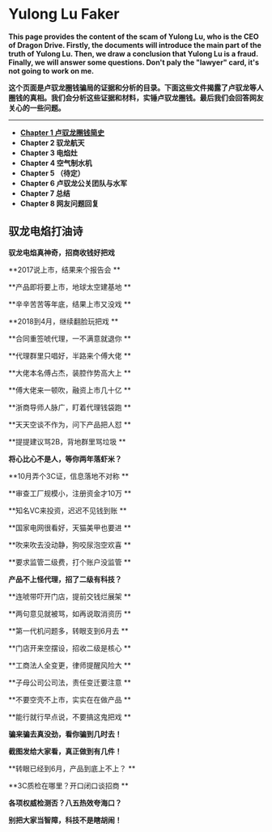 # Yulong Lu Faker

**This page provides the content of the scam of Yulong Lu, who is the CEO of Dragon Drive. Firstly, the documents will introduce the main part of the truth of Yulong Lu. Then, we draw a conclusion that Yulong Lu is a fraud. Finally, we will answer some questions. Don't paly the "lawyer" card, it's not going to work on me.**

**这个页面是卢驭龙圈钱骗局的证据和分析的目录。下面这些文件揭露了卢驭龙等人圈钱的真相。我们会分析这些证据和材料，实锤卢驭龙圈钱。最后我们会回答网友关心的一些问题。**

------------

- **[Chapter 1 卢驭龙圈钱简史](https://github.com/luyulongfaker/luyulongfaker/blob/master/Chapter1.md "Chapter 1 卢驭龙圈钱简史")**
- **Chapter 2 驭龙航天**
- **Chapter 3 电焰灶**
- **Chapter 4 空气制水机**
- **Chapter 5 （待定）**
- **Chapter 6 卢驭龙公关团队与水军**
- **Chapter 7 总结**
- **Chapter 8 网友问题回复**

## 驭龙电焰打油诗

 
**驭龙电焰真神奇，招商收钱好把戏**

**2017说上市，结果来个报告会      **

**产品即将要上市，地球太空建基地  **

**辛辛苦苦等年底，结果上市又没戏  **

**2018到4月，继续翻脸玩把戏       **

**合同重签唬代理，一不满意就退你  **

**代理群里只唱好，半路来个傅大佬  **

**大佬本名傅占杰，装腔作势高大上  **

**傅大佬来一顿吹，融资上市几十亿  **

**浙商导师人脉广，盯着代理钱袋跑  **

**天天空谈不作为，问下产品把人怼  **

**提提建议骂2B，背地群里骂垃圾    **

**将心比心不是人，等你两年落虾米？**

**10月弄个3C证，信息落地不对称    **

**审查工厂规模小，注册资金才10万  **

**知名VC来投资，迟迟不见钱到账    **

**国家电网很看好，天猫美甲也要进  **

**吹来吹去没动静，狗咬尿泡空欢喜  **

**要求监管二级费，打个账户没监管  **

**产品不上怪代理，招了二级有科技？**

**连唬带吓开门店，提前交钱烂展架  **

**两句意见就被骂，如再说取消资历  **

**第一代机问题多，转眼支到6月去   **

**门店开来空摆设，招收二级是核心  **

**工商法人全变更，律师提醒风险大  **

**子母公司公司法，责任变迁要注意  **

**不要空壳不上市，实实在在做产品  **

**能行就行早点说，不要搞这鬼把戏  **

**骗来骗去真没劲，看你骗到几时去！**

**截图发给大家看，真正做到有几件！**

**转眼已经到6月，产品到底上不上？ **

**3C质检在哪里？开口闭口谈招商    **

**各项权威检测否？八五热效夸海口？**

**别把大家当智障，科技不是瞎胡闹！**



